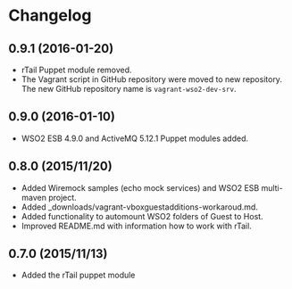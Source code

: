 # Changelog

## 0.9.1 (2016-01-20)

- rTail Puppet module removed.
- The Vagrant script in GitHub repository were moved to new repository. The new GitHub repository name is `vagrant-wso2-dev-srv`.

## 0.9.0 (2016-01-10)

- WSO2 ESB 4.9.0 and ActiveMQ 5.12.1 Puppet modules added.

## 0.8.0 (2015/11/20)

- Added Wiremock samples (echo mock services) and WSO2 ESB multi-maven project.
- Added _downloads/vagrant-vboxguestadditions-workaroud.md.
- Added functionality to automount WSO2 folders of Guest to Host.
- Improved README.md with information how to work with rTail.

## 0.7.0 (2015/11/13)

- Added the rTail puppet module
